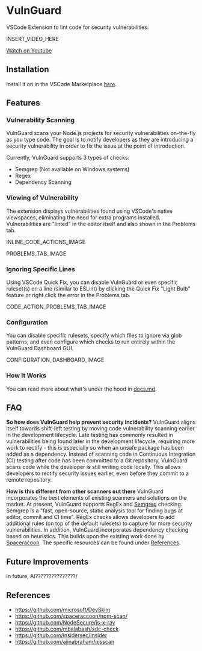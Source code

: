 # VulnGuard
VSCode Extension to lint code for security vulnerabilities.

INSERT_VIDEO_HERE

[Watch on Youtube]()

## Installation
Install it on in the VSCode Marketplace [here](https://marketplace.visualstudio.com/items?itemName=itzybitzyspider.vulnguard).

## Features
### Vulnerability Scanning
VulnGuard scans your Node.js projects for security vulnerabilities on-the-fly as you type code. The goal is to notify developers as they are introducing a security vulnerability in order to fix the issue at the point of introduction.

Currently, VulnGuard supports 3 types of checks:
- Semgrep (Not available on Windows systems)
- Regex
- Dependency Scanning

### Viewing of Vulnerability
The extension displays vulnerabilities found using VSCode's native viewspaces, eliminating the need for extra programs installed. Vulnerabilities are "linted" in the editor itself and also shown in the Problems tab.

INLINE_CODE_ACTIONS_IMAGE

PROBLEMS_TAB_IMAGE

### Ignoring Specific Lines
Using VSCode Quick Fix, you can disable VulnGuard or even specific ruleset(s) on a line (similar to ESLint) by clicking the Quick Fix "Light Bulb" feature or right click the error in the Problems tab.

CODE_ACTION_PROBLEMS_TAB_IMAGE

### Configuration
You can disable specific rulesets, specify which files to ignore via glob patterns, and even configure which checks to run entirely within the VulnGuard Dashboard GUI.

CONFIGURATION_DASHBOARD_IMAGE

### How It Works
You can read more about what's under the hood in [docs.md](./docs.md).

## FAQ
**So how does VulnGuard help prevent security incidents?**
VulnGuard aligns itself towards shift-left testing by moving code vulnerability scanning earlier in the development lifecycle. Late testing has commonly resulted in vulnerabilities being found later in the development lifecycle, requiring more work to rectify - this is especially so when an unsafe package has been added as a dependency. Instead of scanning code in Continuous Integration (CI) testing after code has been committed to a Git repository, VulnGuard scans code while the developer is still writing code locally. This allows developers to rectify security issues earlier, even before they commit to a remote repository. 

**How is this different from other scanners out there**
VulnGuard incorporates the best elements of existing scanners and solutions on the market. At present, VulnGuard supports RegEx and [Semgrep](https://semgrep.dev) checking. Semgrep is a "fast, open-source, static analysis tool for finding bugs at editor, commit and CI time". RegEx checks allows developers to add additional rules (on top of the default rulesets) to capture for more security vulnerabilities. In addition, VulnGuard incorporates dependency checking based on heuristics. This builds upon the existing work done by [Spaceracoon](https://github.com/spaceraccoon/). The specific resources can be found under [References](#references).

## Future Improvements
In future, AI???????????????/

## References
- https://github.com/microsoft/DevSkim
- https://github.com/spaceraccoon/npm-scan/
- https://github.com/NodeSecure/js-x-ray
- https://github.com/mbalabash/sdc-check
- https://github.com/insidersec/insider
- https://github.com/ajinabraham/njsscan
